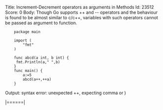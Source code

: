 Title: Increment-Decrement operators as arguments in Methods
Id: 23512
Score: 0
Body:
Though Go supports ++ and -- operators and the behaviour is found to be almost similar to c/c++, variables with such operators cannot be passed as argument to function.

        package main
    
        import (
            "fmt"
        )
        
        func abcd(a int, b int) {
         fmt.Println(a," ",b)
        }
        func main() {
            a:=5
            abcd(a++,++a)
        }

Output: syntax error: unexpected ++, expecting comma or )


|======|
